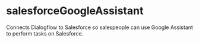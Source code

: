 # salesforceGoogleAssistant
Connects Dialogflow to Salesforce so salespeople can use Google Assistant to perform tasks on Salesforce.
